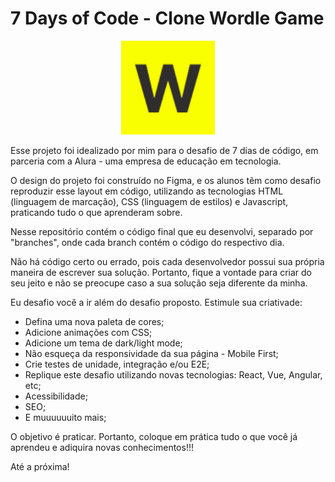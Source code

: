 # 7 Days of Code - Clone Wordle Game

<p align="center">
    <img src="./resources/images/logo.svg" width="150" height="150"/>
</p>

Esse projeto foi idealizado por mim para o desafio de 7 dias de código, em parceria com a Alura - uma empresa de educação em tecnologia.

O design do projeto foi construído no Figma, e os alunos têm como desafio reproduzir esse layout em código, utilizando as tecnologias HTML (linguagem de marcação), CSS (linguagem de estilos) e Javascript, praticando tudo o que aprenderam sobre.

Nesse repositório contém o código final que eu desenvolvi, separado por "branches", onde cada branch contém o código do respectivo dia.

Não há código certo ou errado, pois cada desenvolvedor possui sua própria maneira de escrever sua solução. Portanto, fique a vontade para criar do seu jeito e não se preocupe caso a sua solução seja diferente da minha.

Eu desafio você a ir além do desafio proposto. Estimule sua criativade:

- Defina uma nova paleta de cores;
- Adicione animações com CSS;
- Adicione um tema de dark/light mode;
- Não esqueça da responsividade da sua página - Mobile First;
- Crie testes de unidade, integração e/ou E2E;
- Replique este desafio utilizando novas tecnologias: React, Vue, Angular, etc;
- Acessibilidade;
- SEO;
- E muuuuuuito mais;

O objetivo é praticar. Portanto, coloque em prática tudo o que você já aprendeu e adiquira novas conhecimentos!!!

Até a próxima!

